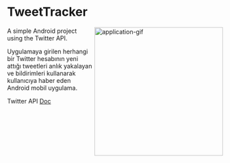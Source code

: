 <h1>TweetTracker</h1>
<img align="right" width="300" src="https://github.com/srcemre/TweetTracker/blob/main/gif/app.gif" alt="application-gif">

A simple Android project using the Twitter API.

Uygulamaya girilen herhangi bir Twitter hesabının yeni attığı tweetleri anlık yakalayan ve bildirimleri kullanarak kullanıcıya haber eden Android mobil uygulama. 

Twitter API <a href="https://developer.twitter.com/en/docs">Doc</a>




